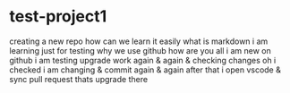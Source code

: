 # test-project1
creating a new repo
how can we learn it
easily 
what is markdown
i am learning 
just for testing
why we use github
how are you all 
i am new on github
i am testing upgrade work 
again & again
& checking changes
oh i checked 
i am changing & commit again & again
after that i open vscode
& sync pull request
thats upgrade there
